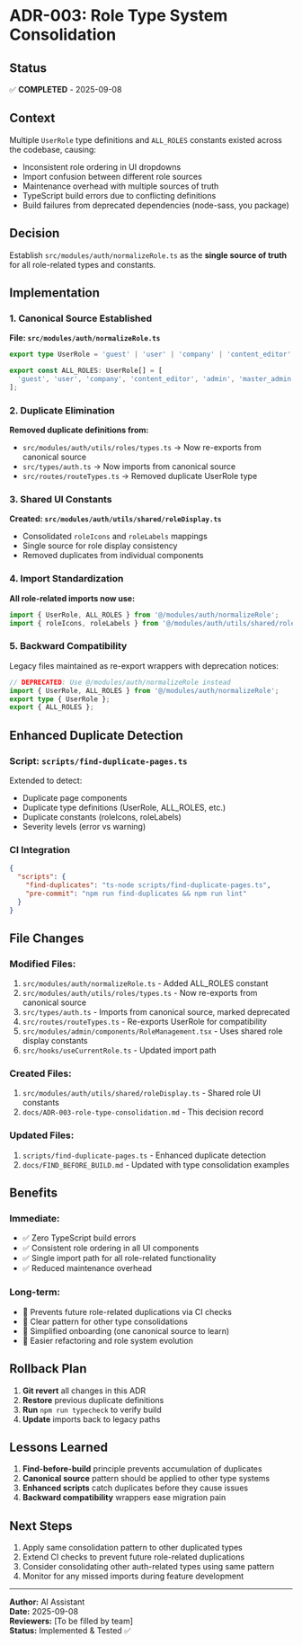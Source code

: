 # ADR-003: Role Type System Consolidation

## Status
✅ **COMPLETED** - 2025-09-08

## Context
Multiple `UserRole` type definitions and `ALL_ROLES` constants existed across the codebase, causing:
- Inconsistent role ordering in UI dropdowns
- Import confusion between different role sources
- Maintenance overhead with multiple sources of truth
- TypeScript build errors due to conflicting definitions
- Build failures from deprecated dependencies (node-sass, you package)

## Decision
Establish `src/modules/auth/normalizeRole.ts` as the **single source of truth** for all role-related types and constants.

## Implementation

### 1. Canonical Source Established
**File: `src/modules/auth/normalizeRole.ts`**
```typescript
export type UserRole = 'guest' | 'user' | 'company' | 'content_editor' | 'admin' | 'master_admin';

export const ALL_ROLES: UserRole[] = [
  'guest', 'user', 'company', 'content_editor', 'admin', 'master_admin'
];
```

### 2. Duplicate Elimination
**Removed duplicate definitions from:**
- `src/modules/auth/utils/roles/types.ts` → Now re-exports from canonical source
- `src/types/auth.ts` → Now imports from canonical source  
- `src/routes/routeTypes.ts` → Removed duplicate UserRole type

### 3. Shared UI Constants
**Created: `src/modules/auth/utils/shared/roleDisplay.ts`**
- Consolidated `roleIcons` and `roleLabels` mappings
- Single source for role display consistency
- Removed duplicates from individual components

### 4. Import Standardization
**All role-related imports now use:**
```typescript
import { UserRole, ALL_ROLES } from '@/modules/auth/normalizeRole';
import { roleIcons, roleLabels } from '@/modules/auth/utils/shared/roleDisplay';
```

### 5. Backward Compatibility
Legacy files maintained as re-export wrappers with deprecation notices:
```typescript
// DEPRECATED: Use @/modules/auth/normalizeRole instead
import { UserRole, ALL_ROLES } from '@/modules/auth/normalizeRole';
export type { UserRole };
export { ALL_ROLES };
```

## Enhanced Duplicate Detection

### Script: `scripts/find-duplicate-pages.ts`
Extended to detect:
- Duplicate page components
- Duplicate type definitions (UserRole, ALL_ROLES, etc.)
- Duplicate constants (roleIcons, roleLabels)
- Severity levels (error vs warning)

### CI Integration
```json
{
  "scripts": {
    "find-duplicates": "ts-node scripts/find-duplicate-pages.ts",
    "pre-commit": "npm run find-duplicates && npm run lint"
  }
}
```

## File Changes

### Modified Files:
1. `src/modules/auth/normalizeRole.ts` - Added ALL_ROLES constant
2. `src/modules/auth/utils/roles/types.ts` - Now re-exports from canonical source
3. `src/types/auth.ts` - Imports from canonical source, marked deprecated
4. `src/routes/routeTypes.ts` - Re-exports UserRole for compatibility
5. `src/modules/admin/components/RoleManagement.tsx` - Uses shared role display constants
6. `src/hooks/useCurrentRole.ts` - Updated import path

### Created Files:
1. `src/modules/auth/utils/shared/roleDisplay.ts` - Shared role UI constants
2. `docs/ADR-003-role-type-consolidation.md` - This decision record

### Updated Files:
1. `scripts/find-duplicate-pages.ts` - Enhanced duplicate detection
2. `docs/FIND_BEFORE_BUILD.md` - Updated with type consolidation examples

## Benefits

### Immediate:
- ✅ Zero TypeScript build errors
- ✅ Consistent role ordering in all UI components  
- ✅ Single import path for all role-related functionality
- ✅ Reduced maintenance overhead

### Long-term:
- 🚀 Prevents future role-related duplications via CI checks
- 🚀 Clear pattern for other type consolidations
- 🚀 Simplified onboarding (one canonical source to learn)
- 🚀 Easier refactoring and role system evolution

## Rollback Plan
1. **Git revert** all changes in this ADR
2. **Restore** previous duplicate definitions
3. **Run** `npm run typecheck` to verify build
4. **Update** imports back to legacy paths

## Lessons Learned
1. **Find-before-build** principle prevents accumulation of duplicates
2. **Canonical source** pattern should be applied to other type systems
3. **Enhanced scripts** catch duplicates before they cause issues
4. **Backward compatibility** wrappers ease migration pain

## Next Steps
1. Apply same consolidation pattern to other duplicated types
2. Extend CI checks to prevent future role-related duplications
3. Consider consolidating other auth-related types using same pattern
4. Monitor for any missed imports during feature development

---
**Author:** AI Assistant  
**Date:** 2025-09-08  
**Reviewers:** [To be filled by team]  
**Status:** Implemented & Tested ✅